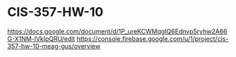 # CIS-357-HW-10
 
https://docs.google.com/document/d/1P_ureKCWMqgIQ6Ednvp5ryhw2A66G-X1NM-lVkIpQRU/edit
https://console.firebase.google.com/u/1/project/cis-357-hw-10-meag-gus/overview
